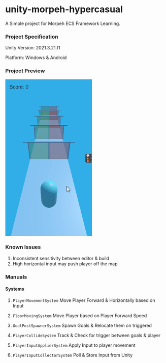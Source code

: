 
# unity-morpeh-hypercasual

A Simple project for Morpeh ECS Framework Learning.

### Project Specification
Unity Version: 2021.3.21.f1

Platform: Windows & Android

### Project Preview

![ProjectPreview](Docs/project_preview.gif)

### Known Issues
1. Inconsistent sensitivity between editor & build
2. High horizontal input may push player off the map

### Manuals
#### Systems
1. `PlayerMovementSystem`
Move Player Forward & Horizontally based on Input

2. `FloorMovingSystem`
Move Player based on Player Forward Speed

3. `GoalPostSpawnerSystem`
Spawn Goals & Relocate them on triggered

4. `PlayerCollideSystem`
Track & Check for trigger between goals & player

5. `PlayerInputApplierSystem`
Apply Input to player movement

6. `PlayerInputCollectorSystem`
Poll & Store Input from Unity
